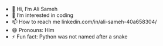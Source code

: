 - 👋 Hi, I’m Ali Sameh
- 👀 I’m interested in coding
- 📫 How to reach me linkedin.com/in/ali-sameh-40a658304/
- 😄 Pronouns: Him
- ⚡ Fun fact: Python was not named after a snake

<!---
Ali-0110/Ali-0110 is a ✨ special ✨ repository because its `README.md` (this file) appears on your GitHub profile.
You can click the Preview link to take a look at your changes.
--->
